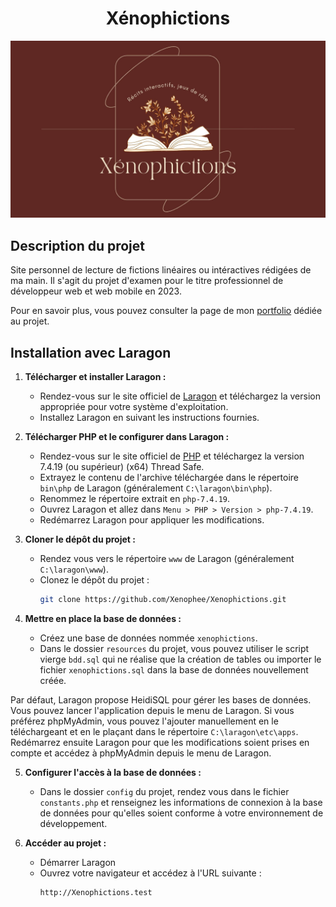 <h1 align="center">Xénophictions</h1>

<img src="/preview.jpg" alt="Logo de l'application">

## Description du projet

Site personnel de lecture de fictions linéaires ou intéractives rédigées de ma main. Il s'agit du projet d'examen pour le titre professionnel de développeur web et web mobile en 2023.

Pour en savoir plus, vous pouvez consulter la page de mon [portfolio](https://perrine-dassonville.dev/portfolio/projet/xenophictions) dédiée au projet.


## Installation avec Laragon

1. **Télécharger et installer Laragon :**
    - Rendez-vous sur le site officiel de [Laragon](https://laragon.org/) et téléchargez la version appropriée pour votre système d'exploitation.
    - Installez Laragon en suivant les instructions fournies.


2. **Télécharger PHP et le configurer dans Laragon :**
    - Rendez-vous sur le site officiel de [PHP](https://www.php.net/downloads.php) et téléchargez la version 7.4.19 (ou supérieur) (x64) Thread Safe.
    - Extrayez le contenu de l'archive téléchargée dans le répertoire `bin\php` de Laragon (généralement `C:\laragon\bin\php`).
    - Renommez le répertoire extrait en `php-7.4.19`.
    - Ouvrez Laragon et allez dans `Menu > PHP > Version > php-7.4.19`.
    - Redémarrez Laragon pour appliquer les modifications.


3. **Cloner le dépôt du projet :**
    - Rendez vous vers le répertoire `www` de Laragon (généralement `C:\laragon\www`).
    - Clonez le dépôt du projet :
      ```sh
      git clone https://github.com/Xenophee/Xenophictions.git
      ```
      
4. **Mettre en place la base de données :**
    - Créez une base de données nommée `xenophictions`. 
    - Dans le dossier `resources` du projet, vous pouvez utiliser le script vierge `bdd.sql` qui ne réalise que la création de tables ou importer le fichier `xenophictions.sql` dans la base de données nouvellement créée.

Par défaut, Laragon propose HeidiSQL pour gérer les bases de données. Vous pouvez lancer l'application depuis le menu de Laragon. 
Si vous préférez phpMyAdmin, vous pouvez l'ajouter manuellement en le téléchargeant et en le plaçant dans le répertoire `C:\laragon\etc\apps`.
Redémarrez ensuite Laragon pour que les modifications soient prises en compte et accédez à phpMyAdmin depuis le menu de Laragon.

5. **Configurer l'accès à la base de données :**
    - Dans le dossier `config` du projet, rendez vous dans le fichier `constants.php` et renseignez les informations de connexion à la base de données pour qu'elles soient conforme à votre environnement de développement.


6. **Accéder au projet :**
   - Démarrer Laragon
   - Ouvrez votre navigateur et accédez à l'URL suivante :
     ```
     http://Xenophictions.test
     ```
    